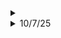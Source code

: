 <details>
	<summary></summary>
</details>

<details>
	<summary>10/7/25</summary>

# Python
- Finished with data types, need to get a hold of it still
- Starting with conditionals

# College Stuff
- Huh, sick and tired
- DCN Project: Somewhat ok

# Necessary
- Making a list of stuff that I should do right now
</details>
